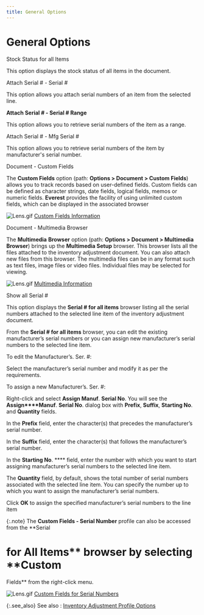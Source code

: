 ```yaml
---
title: General Options
---
```


# General Options


Stock Status for all Items


This option displays the stock status of all items in the document.


Attach Serial # - Serial #


This option allows you attach serial numbers of an item from the selected  line.


**Attach Serial # - Serial # Range**


This option allows you to retrieve serial numbers of the item as a range.


Attach Serial # - Mfg  Serial #


This option allows you to retrieve serial numbers of the item by manufacturer's  serial number.


Document - Custom Fields


The **Custom Fields** option (path:  **Options &gt; Document &gt; Custom Fields**)  allows you to track records based on user-defined fields. Custom fields  can be defined as character strings, date fields, logical fields, memos  or numeric fields. **Everest** provides  the facility of using unlimited custom fields, which can be displayed  in the associated browser


![Lens.gif]({{site.wm_baseurl}}/img/lens.gif) [Custom  Fields Information]({{site.wm_baseurl}}/misc/custom_fields_information_inv_adj_det.html)


Document - Multimedia Browser


The **Multimedia** **Browser**  option (path: **Options &gt; Document &gt; 
 Multimedia Browser**) brings up the **Multimedia 
 Setup** browser. This browser lists all the files attached to the  inventory adjustment document. You can also attach new files from this  browser. The multimedia files can be in any format such as text files,  image files or video files. Individual files may be selected for viewing.


![Lens.gif]({{site.wm_baseurl}}/img/lens.gif) [Multimedia  Information]({{site.wm_baseurl}}/misc/multimedia_information_doc_tab_vie_inv_adj_doc.html)


Show all Serial #


This option displays the **Serial # for 
 all items** browser listing all the serial numbers attached to the  selected line item of the inventory adjustment document.


From the **Serial # for all items**  browser, you can edit the existing manufacturer’s serial numbers or you  can assign new manufacturer’s serial numbers to the selected line item.


To edit the Manufacturer’s. Ser.  #:


Select the manufacturer’s serial number and modify it as per the requirements.


To assign a new Manufacturer’s. Ser.  #:


Right-click and select **Assign Manuf**. **Serial No**. You will see the **Assign****Manuf**.  **Serial No**. dialog box with **Prefix**, **Suffix**,  **Starting No**. and **Quantity**  fields.


In the **Prefix** field, enter the  character(s)  that precedes the manufacturer’s serial number.


In the **Suffix** field, enter the  character(s)  that follows the manufacturer’s serial number.


In the **Starting No**. **** field, enter the number with which you want to start assigning  manufacturer’s serial numbers to the selected line item.


The **Quantity** field, by default,  shows the total number of serial numbers associated with the selected  line item. You can specify the number up to which you want to assign the  manufacturer’s serial numbers.


Click **OK** to assign the specified  manufacturer’s serial numbers to the line item


{:.note}
The **Custom Fields - 
 Serial Number** profile can also be accessed from the **Serial 
 # for All Items** browser by selecting **Custom 
 Fields** from the right-click menu.


![Lens.gif]({{site.wm_baseurl}}/img/lens.gif) [Custom Fields  for Serial Numbers]({{site.wm_baseurl}}/serial-num-trk/serial-number-details/custom_fields_in_serial_number.html)


{:.see_also}
See also
: [Inventory  Adjustment Profile Options]({{site.wm_baseurl}}/inv-adj/the-inventory-adjustment-document/inventory_adjustment_profile_options.html)
